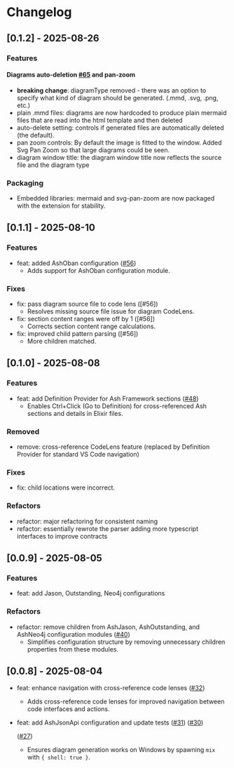 # Changelog

## [0.1.2] - 2025-08-26

### Features

#### Diagrams auto-deletion [#65](https://github.com/ketupia/ash-studio-vscode-extension/pull/65) and pan-zoom

- **breaking change**: diagramType removed - there was an option to specify what kind of diagram
  should be generated. (.mmd, .svg, .png, etc.)
- plain .mmd files: diagrams are now hardcoded to produce plain mermaid files that are read into the
  html template and then deleted
- auto-delete setting: controls if generated files are automatically deleted (the default).
- pan zoom controls: By default the image is fitted to the window. Added Svg Pan Zoom so that large
  diagrams could be seen.
- diagram window title: the diagram window title now reflects the source file and the diagram type

### Packaging

- Embedded libraries: mermaid and svg-pan-zoom are now packaged with the extension for stability.

## [0.1.1] - 2025-08-10

### Features

- feat: added AshOban configuration
  ([#56](https://github.com/ketupia/ash-studio-vscode-extension/pull/56))
  - Adds support for AshOban configuration module.

### Fixes

- fix: pass diagram source file to code lens ([#56])
  - Resolves missing source file issue for diagram CodeLens.
- fix: section content ranges were off by 1 ([#56])
  - Corrects section content range calculations.
- fix: improved child pattern parsing ([#56])
  - More children matched.

## [0.1.0] - 2025-08-08

### Features

- feat: add Definition Provider for Ash Framework sections
  ([#48](https://github.com/ketupia/ash-studio-vscode-extension/pull/48))
  - Enables Ctrl+Click (Go to Definition) for cross-referenced Ash sections and details in Elixir
    files.

### Removed

- remove: cross-reference CodeLens feature (replaced by Definition Provider for standard VS Code
  navigation)

### Fixes

- fix: child locations were incorrect.

### Refactors

- refactor: major refactoring for consistent naming
- refactor: essentially rewrote the parser adding more typescript interfaces to improve contracts

## [0.0.9] - 2025-08-05

### Features

- feat: add Jason, Outstanding, Neo4j configurations

### Refactors

- refactor: remove children from AshJason, AshOutstanding, and AshNeo4j configuration modules
  ([#40](https://github.com/ketupia/ash-studio-vscode-extension/pull/40))
  - Simplifies configuration structure by removing unnecessary children properties from these
    modules.

## [0.0.8] - 2025-08-04

- feat: enhance navigation with cross-reference code lenses
  ([#32](https://github.com/ketupia/ash-studio-vscode-extension/pull/32))
  - Adds cross-reference code lenses for improved navigation between code interfaces and actions.
- feat: add AshJsonApi configuration and update tests
  ([#31](https://github.com/ketupia/ash-studio-vscode-extension/pull/31))
  ([#30](https://github.com/ketupia/ash-studio-vscode-extension/pull/30))

  ([#27](https://github.com/ketupia/ash-studio-vscode-extension/pull/27))
  - Ensures diagram generation works on Windows by spawning `mix` with `{ shell: true }`.
